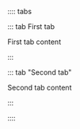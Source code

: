 :::: tabs

::: tab First tab

First tab content

:::

::: tab "Second tab"

Second tab content

:::

::::
